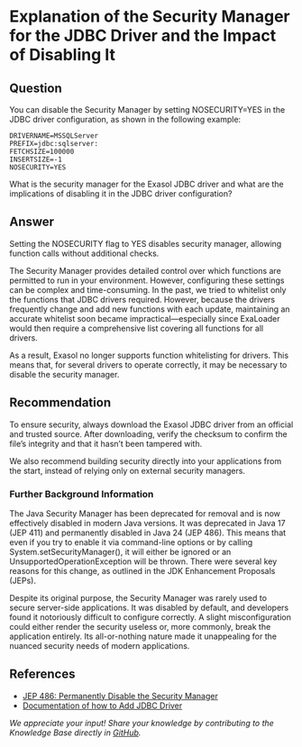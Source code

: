 # Explanation of the Security Manager for the JDBC Driver and the Impact of Disabling It

## Question

You can disable the Security Manager by setting NOSECURITY=YES in the JDBC driver configuration, as shown in the following example:

```text
DRIVERNAME=MSSQLServer
PREFIX=jdbc:sqlserver:
FETCHSIZE=100000
INSERTSIZE=-1
NOSECURITY=YES
```

What is the security manager for the Exasol JDBC driver and what are the implications of disabling it in the JDBC driver configuration?

## Answer

Setting the NOSECURITY flag to YES disables security manager, allowing function calls without additional checks.

The Security Manager provides detailed control over which functions are permitted to run in your environment. However, configuring these settings can be complex and time-consuming.  In the past, we tried to whitelist only the functions that JDBC drivers required. However, because the drivers frequently change and add new functions with each update, maintaining an accurate whitelist soon became impractical—especially since ExaLoader would then require a comprehensive list covering all functions for all drivers.

As a result, Exasol no longer supports function whitelisting for drivers. This means that, for several drivers to operate correctly, it may be necessary to disable the security manager.

## Recommendation

To ensure security, always download the Exasol JDBC driver from an official and trusted source. After downloading, verify the checksum to confirm the file’s integrity and that it hasn’t been tampered with.

We also recommend building security directly into your applications from the start, instead of relying only on external security managers.

### Further Background Information

The Java Security Manager has been deprecated for removal and is now effectively disabled in modern Java versions. It was deprecated in Java 17 (JEP 411) and permanently disabled in Java 24 (JEP 486). This means that even if you try to enable it via command-line options or by calling System.setSecurityManager(), it will either be ignored or an UnsupportedOperationException will be thrown.
There were several key reasons for this change, as outlined in the JDK Enhancement Proposals (JEPs).

Despite its original purpose, the Security Manager was rarely used to secure server-side applications. It was disabled by default, and developers found it notoriously difficult to configure correctly. A slight misconfiguration could either render the security useless or, more commonly, break the application entirely. Its all-or-nothing nature made it unappealing for the nuanced security needs of modern applications.

## References

* [JEP 486: Permanently Disable the Security Manager](https://openjdk.org/jeps/486#:~:text=Summary,via%20JEP%20411%20(2021).)
* [Documentation of how to Add JDBC Driver](https://docs.exasol.com/db/latest/administration/on-premise/manage_drivers/add_jdbc_driver.htm)

*We appreciate your input! Share your knowledge by contributing to the Knowledge Base directly in [GitHub](https://github.com/exasol/public-knowledgebase).*
